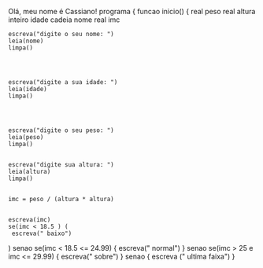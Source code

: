  Olá, meu nome é Cassiano!
 programa {
  funcao inicio() {
    real peso
    real altura
    inteiro idade
    cadeia nome
    real imc




    escreva("digite o seu nome: ")
    leia(nome)
    limpa()




    escreva("digite a sua idade: ")
    leia(idade)
    limpa()




    escreva("digite o seu peso: ")
    leia(peso)
    limpa()


    escreva("digite sua altura: ")
    leia(altura)
    limpa()


    imc = peso / (altura * altura)


    escreva(imc)
    se(imc < 18.5 ) (
     escreva(" baixo")
   ) senao  se(imc < 18.5 <= 24.99) {
     escreva(" normal")
   } senao se(imc > 25 e imc <= 29.99) {
    escreva(" sobre")
   } senao {
    escreva (" ultima faixa")
   }
